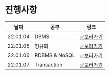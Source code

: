 # 진행사항

|날짜|공부|링크|
|------|---|---|
|22.01.04|DBMS|[✅보러가기](22.01.04.md)|
|22.01.05|정규화|[✅보러가기](22.01.05.md)|
|22.01.06|RDBMS & NoSQL|[✅보러가기](22.01.06.md)|
|22.01.07|Transaction|[✅보러가기](22.01.07.md)|
